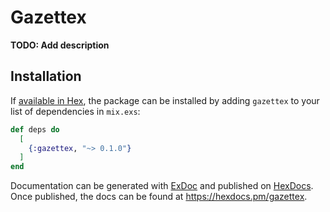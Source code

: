 # Gazettex

**TODO: Add description**

## Installation

If [available in Hex](https://hex.pm/docs/publish), the package can be installed
by adding `gazettex` to your list of dependencies in `mix.exs`:

```elixir
def deps do
  [
    {:gazettex, "~> 0.1.0"}
  ]
end
```

Documentation can be generated with [ExDoc](https://github.com/elixir-lang/ex_doc)
and published on [HexDocs](https://hexdocs.pm). Once published, the docs can
be found at <https://hexdocs.pm/gazettex>.

